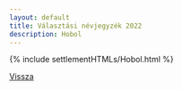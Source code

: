 ```yaml
---
layout: default
title: Választási névjegyzék 2022
description: Hobol
---
```


{% include settlementHTMLs/Hobol.html %}

[Vissza](../)